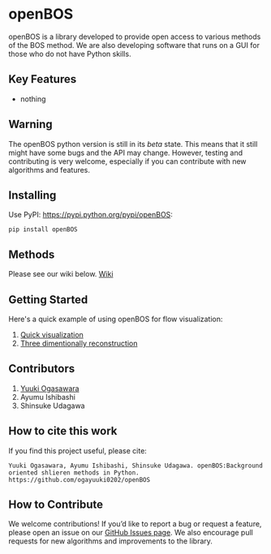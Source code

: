 # openBOS
openBOS is a library developed to provide open access to various methods of the BOS method. We are also developing software that runs on a GUI for those who do not have Python skills.

## Key Features
- nothing

## Warning

The openBOS python version is still in its *beta* state. This means that
it still might have some bugs and the API may change. However, testing and contributing
is very welcome, especially if you can contribute with new algorithms and features.

## Installing
Use PyPI: <https://pypi.python.org/pypi/openBOS>:

    pip install openBOS 

## Methods

Please see our wiki below.
[Wiki](https://github.com/ogayuuki0202/openBOS/wiki)

## Getting Started
Here's a quick example of using openBOS for flow visualization:
1. [Quick visualization]()
2. [Three dimentionally reconstruction]()

## Contributors
1. [Yuuki Ogasawara](https://orcid.org/0009-0004-0350-2185)
2. Ayumu Ishibashi 
3. Shinsuke Udagawa
## How to cite this work
If you find this project useful, please cite:

    Yuuki Ogasawara, Ayumu Ishibashi, Shinsuke Udagawa. openBOS:Background oriented shlieren methods in Python. https://github.com/ogayuuki0202/openBOS

## How to Contribute
We welcome contributions! If you’d like to report a bug or request a feature, please open an issue on our [GitHub Issues page](https://github.com/ogayuuki0202/openBOS/issues). We also encourage pull requests for new algorithms and improvements to the library.
